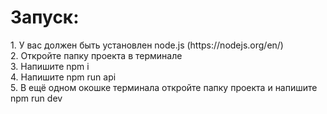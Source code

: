 <h1>Запуск:</h1>
1. У вас должен быть установлен node.js (https://nodejs.org/en/)<br>
2. Откройте папку проекта в терминале<br>
3. Напишите npm i<br>
4. Напишите npm run api<br>
5. В ещё одном окошке терминала откройте папку проекта и напишите npm run dev